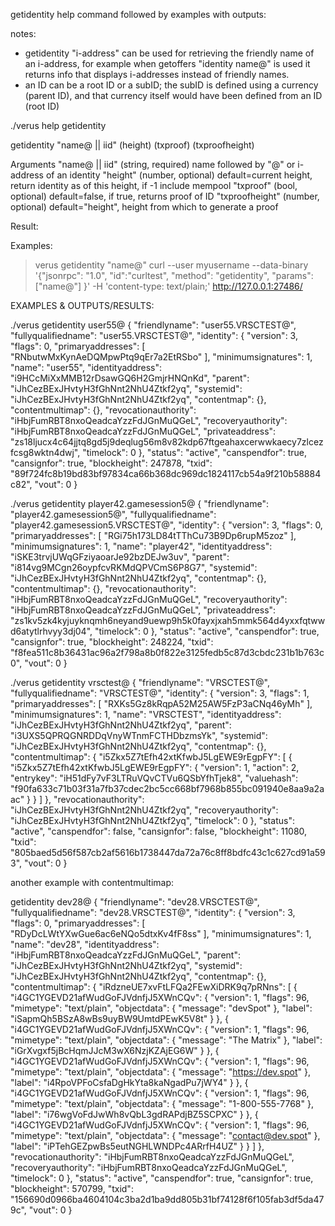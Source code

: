 getidentity help command followed by examples with outputs:

notes:  
- getidentity "i-address" can be used for retrieving the friendly name of an i-address, for example when getoffers "identity name@" is used it returns info that displays i-addresses instead of friendly names.
- an ID can be a root ID or a subID; the subID is defined using a currency (parent ID), and that currency itself would have been defined from an ID (root ID)



./verus help getidentity

getidentity "name@ || iid" (height) (txproof) (txproofheight)



Arguments
    "name@ || iid"                       (string, required) name followed by "@" or i-address of an identity
    "height"                             (number, optional) default=current height, return identity as of this height, if -1 include mempool
    "txproof"                            (bool, optional) default=false, if true, returns proof of ID
    "txproofheight"                      (number, optional) default="height", height from which to generate a proof

Result:

Examples:
> verus getidentity "name@"
> curl --user myusername --data-binary '{"jsonrpc": "1.0", "id":"curltest", "method": "getidentity", "params": ["name@"] }' -H 'content-type: text/plain;' http://127.0.0.1:27486/



EXAMPLES & OUTPUTS/RESULTS:


./verus getidentity user55@
{
  "friendlyname": "user55.VRSCTEST@",
  "fullyqualifiedname": "user55.VRSCTEST@",
  "identity": {
    "version": 3,
    "flags": 0,
    "primaryaddresses": [
      "RNbutwMxKynAeDQMpwPtq9qEr7a2EtRSbo"
    ],
    "minimumsignatures": 1,
    "name": "user55",
    "identityaddress": "i9HCcMiXxMMB12rDsawGQ6H2GmjrHNQnKd",
    "parent": "iJhCezBExJHvtyH3fGhNnt2NhU4Ztkf2yq",
    "systemid": "iJhCezBExJHvtyH3fGhNnt2NhU4Ztkf2yq",
    "contentmap": {},
    "contentmultimap": {},
    "revocationauthority": "iHbjFumRBT8nxoQeadcaYzzFdJGnMuQGeL",
    "recoveryauthority": "iHbjFumRBT8nxoQeadcaYzzFdJGnMuQGeL",
    "privateaddress": "zs18ljucx4c64jjtq8gd5j9deqlug56m8v82kdp67ftgeahaxcerwwkaecy7zlcezfcsg8wktn4dwj",
    "timelock": 0
  },
  "status": "active",
  "canspendfor": true,
  "cansignfor": true,
  "blockheight": 247878,
  "txid": "89f724fc8b19bd83bf97834ca66b368dc969dc1824117cb54a9f210b58884c82",
  "vout": 0
}


./verus getidentity player42.gamesession5@
{
  "friendlyname": "player42.gamesession5@",
  "fullyqualifiedname": "player42.gamesession5.VRSCTEST@",
  "identity": {
    "version": 3,
    "flags": 0,
    "primaryaddresses": [
      "RGi75h173LD84tTThCu73B9Dp6rupM5zoz"
    ],
    "minimumsignatures": 1,
    "name": "player42",
    "identityaddress": "iSKE3trvjUWqGFziyaoarJe92bzDEJw3uv",
    "parent": "i814vg9MCgn26oypfcvRKMdQPVCmS6P8G7",
    "systemid": "iJhCezBExJHvtyH3fGhNnt2NhU4Ztkf2yq",
    "contentmap": {},
    "contentmultimap": {},
    "revocationauthority": "iHbjFumRBT8nxoQeadcaYzzFdJGnMuQGeL",
    "recoveryauthority": "iHbjFumRBT8nxoQeadcaYzzFdJGnMuQGeL",
    "privateaddress": "zs1kv5zk4kyjuyknqmh6neyand9uewp9h5k0fayxjxah5mmk564d4yxxfqtwwd6atytlrhvyy3dj04",
    "timelock": 0
  },
  "status": "active",
  "canspendfor": true,
  "cansignfor": true,
  "blockheight": 248224,
  "txid": "f8fea511c8b36431ac96a2f798a8b0f822e3125fedb5c87d3cbdc231b1b763c0",
  "vout": 0
}


./verus getidentity vrsctest@
{
  "friendlyname": "VRSCTEST@",
  "fullyqualifiedname": "VRSCTEST@",
  "identity": {
    "version": 3,
    "flags": 1,
    "primaryaddresses": [
      "RXKs5Gz8kRqpA52M25AW5FzP3aCNq46yMh"
    ],
    "minimumsignatures": 1,
    "name": "VRSCTEST",
    "identityaddress": "iJhCezBExJHvtyH3fGhNnt2NhU4Ztkf2yq",
    "parent": "i3UXS5QPRQGNRDDqVnyWTnmFCTHDbzmsYk",
    "systemid": "iJhCezBExJHvtyH3fGhNnt2NhU4Ztkf2yq",
    "contentmap": {},
    "contentmultimap": {
      "i5Zkx5Z7tEfh42xtKfwbJ5LgEWE9rEgpFY": [
        {
          "i5Zkx5Z7tEfh42xtKfwbJ5LgEWE9rEgpFY": {
            "version": 1,
            "action": 2,
            "entrykey": "iH51dFy7vF3LTRuVQvCTVu6QSbYfhTjek8",
            "valuehash": "f90fa633c71b03f31a7fb37cdec2bc5cc668bf7968b855bc091940e8aa9a2aac"
          }
        }
      ]
    },
    "revocationauthority": "iJhCezBExJHvtyH3fGhNnt2NhU4Ztkf2yq",
    "recoveryauthority": "iJhCezBExJHvtyH3fGhNnt2NhU4Ztkf2yq",
    "timelock": 0
  },
  "status": "active",
  "canspendfor": false,
  "cansignfor": false,
  "blockheight": 11080,
  "txid": "805baed5d56f587cb2af5616b1738447da72a76c8ff8bdfc43c1c627cd91a593",
  "vout": 0
}



another example with contentmultimap:

getidentity dev28@
{
  "friendlyname": "dev28.VRSCTEST@",
  "fullyqualifiedname": "dev28.VRSCTEST@",
  "identity": {
    "version": 3,
    "flags": 0,
    "primaryaddresses": [
      "RDyDcLWtYXwGue6ac6eNQo5dtxKv4fF8ss"
    ],
    "minimumsignatures": 1,
    "name": "dev28",
    "identityaddress": "iHbjFumRBT8nxoQeadcaYzzFdJGnMuQGeL",
    "parent": "iJhCezBExJHvtyH3fGhNnt2NhU4Ztkf2yq",
    "systemid": "iJhCezBExJHvtyH3fGhNnt2NhU4Ztkf2yq",
    "contentmap": {},
    "contentmultimap": {
      "iRdzneUE7xvFtLFQa2FEwXiDRK9q7pRNns": [
        {
          "i4GC1YGEVD21afWudGoFJVdnfjJ5XWnCQv": {
            "version": 1,
            "flags": 96,
            "mimetype": "text/plain",
            "objectdata": {
              "message": "devSpot"
            },
            "label": "iSapmQh5BSzA8wBs9uyBW9UmtdPEwK5V8t"
          }
        },
        {
          "i4GC1YGEVD21afWudGoFJVdnfjJ5XWnCQv": {
            "version": 1,
            "flags": 96,
            "mimetype": "text/plain",
            "objectdata": {
              "message": "The Matrix"
            },
            "label": "iGrXvgxf5jBcHqmJJcM3wX6NzjKZAjEG6W"
          }
        },
        {
          "i4GC1YGEVD21afWudGoFJVdnfjJ5XWnCQv": {
            "version": 1,
            "flags": 96,
            "mimetype": "text/plain",
            "objectdata": {
              "message": "https://dev.spot"
            },
            "label": "i4RpoVPFoCsfaDgHkYta8kaNgadPu7jWY4"
          }
        },
        {
          "i4GC1YGEVD21afWudGoFJVdnfjJ5XWnCQv": {
            "version": 1,
            "flags": 96,
            "mimetype": "text/plain",
            "objectdata": {
              "message": "1-800-555-7768"
            },
            "label": "i76wgVoFdJwWh8vQbL3gdRAPdjBZ5SCPXC"
          }
        },
        {
          "i4GC1YGEVD21afWudGoFJVdnfjJ5XWnCQv": {
            "version": 1,
            "flags": 96,
            "mimetype": "text/plain",
            "objectdata": {
              "message": "contact@dev.spot"
            },
            "label": "iPTehGEZpwBs5eutNGHLWNDPc4ARrfH4UZ"
          }
        }
      ]
    },
    "revocationauthority": "iHbjFumRBT8nxoQeadcaYzzFdJGnMuQGeL",
    "recoveryauthority": "iHbjFumRBT8nxoQeadcaYzzFdJGnMuQGeL",
    "timelock": 0
  },
  "status": "active",
  "canspendfor": true,
  "cansignfor": true,
  "blockheight": 570799,
  "txid": "156690d0966ba4604104c3ba2d1ba9dd805b31bf74128f6f105fab3df5da479c",
  "vout": 0
}

